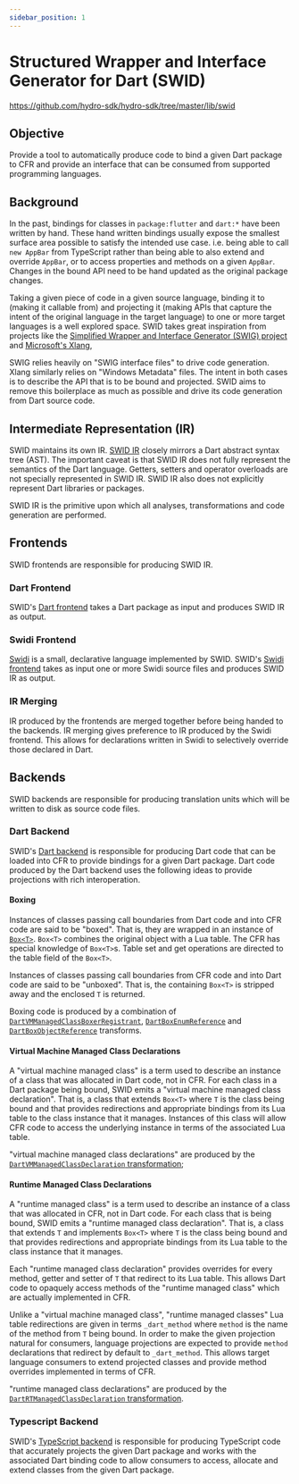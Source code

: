 ```yaml
---
sidebar_position: 1
---
```


# Structured Wrapper and Interface Generator for Dart (SWID)

https://github.com/hydro-sdk/hydro-sdk/tree/master/lib/swid

## Objective  
Provide a tool to automatically produce code to bind a given Dart package to CFR and provide an interface that can be consumed from supported programming languages.

## Background
In the past, bindings for classes in `package:flutter` and `dart:*` have been written by hand. These hand written bindings usually expose the smallest surface area possible to satisfy the intended use case. i.e. being able to call `new AppBar` from TypeScript rather than being able to also extend and override `AppBar`, or to access properties and methods on a given `AppBar`. Changes in the bound API need to be hand updated as the original package changes.

Taking a given piece of code in a given source language, binding it to (making it callable from) and projecting it (making APIs that capture the intent of the original language in the target language) to one or more target languages is a well explored space. SWID takes great inspiration from projects like the [Simplified Wrapper and Interface Generator (SWIG) project](http://www.swig.org/) and [Microsoft's Xlang](https://github.com/microsoft/xlang),

SWIG relies heavily on "SWIG interface files" to drive code generation. Xlang similarly relies on "Windows Metadata" files. The intent in both cases is to describe the API that is to be bound and projected. SWID aims to remove this boilerplace as much as possible and drive its code generation from Dart source code.

## Intermediate Representation (IR)
SWID maintains its own IR. [SWID IR](https://github.com/hydro-sdk/hydro-sdk/tree/master/lib/swid/ir) closely mirrors a Dart abstract syntax tree (AST). The important caveat is that SWID IR does not fully represent the semantics of the Dart language. Getters, setters and operator overloads are not specially represented in SWID IR. SWID IR also does not explicitly represent Dart libraries or packages. 

SWID IR is the primitive upon which all analyses, transformations and code generation are performed.

## Frontends
SWID frontends are responsible for producing SWID IR. 

### Dart Frontend
SWID's [Dart frontend](https://github.com/hydro-sdk/hydro-sdk/tree/master/lib/swid/frontend/dart) takes a Dart package as input and produces SWID IR as output.

### Swidi Frontend
[Swidi](https://hydro-sdk.io/docs/design-documents/swidi) is a small, declarative language implemented by SWID. SWID's [Swidi frontend](https://github.com/hydro-sdk/hydro-sdk/tree/master/lib/swid/frontend/swidi) takes as input one or more Swidi source files and produces SWID IR as output.

### IR Merging
IR produced by the frontends are merged together before being handed to the backends. IR merging gives preference to IR produced by the Swidi frontend. This allows for declarations written in Swidi to selectively override those declared in Dart.

## Backends
SWID backends are responsible for producing translation units which will be written to disk as source code files.

### Dart Backend
SWID's [Dart backend](https://github.com/hydro-sdk/hydro-sdk/tree/master/lib/swid/backend/dart) is responsible for producing Dart code that can be loaded into CFR to provide bindings for a given Dart package. Dart code produced by the Dart backend uses the following ideas to provide projections with rich interoperation.

#### Boxing
Instances of classes passing call boundaries from Dart code and into CFR code are said to be "boxed". That is, they are wrapped in an instance of [`Box<T>`](https://github.com/hydro-sdk/hydro-sdk/blob/master/lib/cfr/builtins/boxing/boxes.dart). `Box<T>` combines the original object with a Lua table. The CFR has special knowledge of `Box<T>`s. Table set and get operations are directed to the table field of the `Box<T>`.

Instances of classes passing call boundaries from CFR code and into Dart code are said to be "unboxed". That is, the containing `Box<T>` is stripped away and the enclosed `T` is returned.

Boxing code is produced by a combination of [`DartVMManagedClassBoxerRegistrant`](https://github.com/hydro-sdk/hydro-sdk/blob/master/lib/swid/backend/dart/dartVmManagedClassBoxerRegistrant.dart), [`DartBoxEnumReference`](https://github.com/hydro-sdk/hydro-sdk/blob/master/lib/swid/backend/dart/dartBoxEnumReference.dart) and [`DartBoxObjectReference`](https://github.com/hydro-sdk/hydro-sdk/blob/master/lib/swid/backend/dart/dartBoxObjectReference.dart) transforms.

#### Virtual Machine Managed Class Declarations
A "virtual machine managed class" is a term used to describe an instance of a class that was allocated in Dart code, not in CFR. For each class in a Dart package being bound, SWID emits a "virtual machine managed class declaration". That is, a class that extends `Box<T>` where `T` is the class being bound and that provides redirections and appropriate bindings from its Lua table to the class instance that it manages. Instances of this class will allow CFR code to access the underlying instance in terms of the associated Lua table.

"virtual machine managed class declarations" are produced by the [`DartVMManagedClassDeclaration` transformation](https://github.com/hydro-sdk/hydro-sdk/blob/master/lib/swid/backend/dart/dartVmManagedClassDeclaration.dart);

#### Runtime Managed Class Declarations
A "runtime managed class" is a term used to describe an instance of a class that was allocated in CFR, not in Dart code. For each class that is being bound, SWID emits a "runtime managed class declaration". That is, a class that extends `T` and implements `Box<T>` where `T` is the class being bound and that provides redirections and appropriate bindings from its Lua table to the class instance that it manages.

Each "runtime managed class declaration" provides overrides for every method, getter and setter of `T` that redirect to its Lua table. This allows Dart code to opaquely access methods of the "runtime managed class" which are actually implemented in CFR.
 
Unlike a "virtual machine managed class", "runtime managed classes" Lua table redirections are given in terms `_dart_method` where `method` is the name of the method from `T` being bound. In order to make the given projection natural for consumers, language projections are expected to provide `method` declarations that redirect by default to `_dart_method`. This allows target language consumers to extend projected classes and provide method overrides implemented in terms of CFR.

"runtime managed class declarations" are produced by the [`DartRTManagedClassDeclaration` transformation](https://github.com/hydro-sdk/hydro-sdk/blob/master/lib/swid/backend/dart/dartRtManagedClassDeclaration.dart).

### Typescript Backend
SWID's [TypeScript backend](https://github.com/hydro-sdk/hydro-sdk/tree/master/lib/swid/backend/ts) is responsible for producing TypeScript code that accurately projects the given Dart package and works with the associated Dart binding code to allow consumers to access, allocate and extend classes from the given Dart package.
